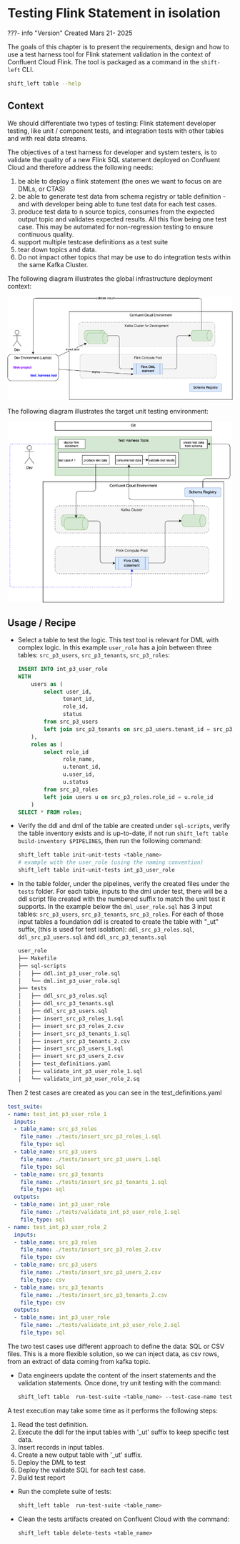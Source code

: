# Testing Flink Statement in isolation

???- info "Version"
    Created Mars 21- 2025 

The goals of this chapter is to present the requirements, design and how to use a test harness tool for Flink statement validation in the context of Confluent Cloud Flink. The tool is packaged as a command in the `shift-left` CLI.

```sh
shift_left table --help
```


## Context


We should differentiate two types of testing: Flink statement developer testing, like unit / component tests, and integration tests with other tables and with real data streams.

The objectives of a test harness for developer and system testers, is to validate the quality of a new Flink SQL statement deployed on Confluent Cloud and therefore address the following needs:

1. be able to deploy a flink statement (the ones we want to focus on are DMLs, or CTAS)
1. be able to generate test data from schema registry or table definition - and with developer being able to tune test data for each test cases.
1. produce test data to n source topics, consumes from the expected output topic and validates expected results. All this flow being one test case. This may be automated for non-regression testing to ensure continuous quality.
1. support multiple testcase definitions as a test suite
1. tear down topics and data.
1. Do not impact other topics that may be use to do integration tests within the same Kafka Cluster.

The following diagram illustrates the global infrastructure deployment context:

![](./images/test_frwk_infra.drawio.png)

The following diagram illustrates the target unit testing environment:

![](./images/test_frwk_design.drawio.png)


## Usage / Recipe

* Select a table to test the logic. This test tool is relevant for DML with complex logic. In this example `user_role` has a join between three tables: `src_p3_users`, `src_p3_tenants`, `src_p3_roles`:
  ```sql
  INSERT INTO int_p3_user_role
  WITH
      users as (
          select user_id,
                tenant_id,
                role_id,
                status
          from src_p3_users 
          left join src_p3_tenants on src_p3_users.tenant_id = src_p3_tenants.id
      ),
      roles as (
          select role_id
                role_name,
                u.tenant_id,
                u.user_id,
                u.status
          from src_p3_roles
          left join users u on src_p3_roles.role_id = u.role_id
      )
  SELECT * FROM roles;
  ```

* Verify the ddl and dml of the table are created under `sql-scripts`, verify the table inventory exists and is up-to-date, if not run `shift_left table build-inventory $PIPELINES`, then run the following command:
  ```sh
  shift_left table init-unit-tests <table_name>
  # example with the user_role (using the naming convention)
  shift_left table init-unit-tests int_p3_user_role
  ```

* In the table folder, under the pipelines, verify the created files under the `tests` folder. For each table, inputs to the dml under test, there will be a ddl script file created with the numbered suffix to match the unit test it supports.  In the example below the `dml_user_role.sql` has 3 input tables: `src_p3_users`, `src_p3_tenants`, `src_p3_roles`. For each of those input tables a foundation ddl is created to create the table with "_ut" suffix, (this is used for test isolation): `ddl_src_p3_roles.sql`, `ddl_src_p3_users.sql` and `ddl_src_p3_tenants.sql`
  ```sh
  user_role
  ├── Makefile
  ├── sql-scripts
  │   ├── ddl.int_p3_user_role.sql
  │   └── dml.int_p3_user_role.sql
  ├── tests
  │   ├── ddl_src_p3_roles.sql
  │   ├── ddl_src_p3_tenants.sql
  │   ├── ddl_src_p3_users.sql
  │   ├── insert_src_p3_roles_1.sql
  │   ├── insert_src_p3_roles_2.csv
  │   ├── insert_src_p3_tenants_1.sql
  │   ├── insert_src_p3_tenants_2.csv
  │   ├── insert_src_p3_users_1.sql
  │   ├── insert_src_p3_users_2.csv
  │   ├── test_definitions.yaml
  │   ├── validate_int_p3_user_role_1.sql
  │   └── validate_int_p3_user_role_2.sq
  ```

Then 2 test cases are created as you can see in the test_definitions.yaml
  ```yaml
  test_suite:
  - name: test_int_p3_user_role_1
    inputs:
    - table_name: src_p3_roles
      file_name: ./tests/insert_src_p3_roles_1.sql
      file_type: sql
    - table_name: src_p3_users
      file_name: ./tests/insert_src_p3_users_1.sql
      file_type: sql
    - table_name: src_p3_tenants
      file_name: ./tests/insert_src_p3_tenants_1.sql
      file_type: sql
    outputs:
    - table_name: int_p3_user_role
      file_name: ./tests/validate_int_p3_user_role_1.sql
      file_type: sql
  - name: test_int_p3_user_role_2
    inputs:
    - table_name: src_p3_roles
      file_name: ./tests/insert_src_p3_roles_2.csv
      file_type: csv
    - table_name: src_p3_users
      file_name: ./tests/insert_src_p3_users_2.csv
      file_type: csv
    - table_name: src_p3_tenants
      file_name: ./tests/insert_src_p3_tenants_2.csv
      file_type: csv
    outputs:
    - table_name: int_p3_user_role
      file_name: ./tests/validate_int_p3_user_role_2.sql
      file_type: sql
  ```

The two test cases use different approach to define the data: SQL or CSV files. This is a more flexible solution, so we can inject data, as csv rows, from an extract of data coming from kafka topic.

* Data engineers update the content of the insert statements and the validation statements. Once done, try unit testing with the command:
  ```sh
  shift_left table  run-test-suite <table_name> --test-case-name test_<table_name>_1 
  ```

A test execution may take some time as it performs the following steps:

1. Read the test definition.
1. Execute the ddl for the input tables with '_ut' suffix to keep specific test data.
1. Insert records in input tables.
1. Create a new output table with '_ut' suffix.
1. Deploy the DML to test
1. Deploy the validate SQL for each test case.
1. Build test report

* Run the complete suite of tests:
  ```sh
  shift_left table  run-test-suite <table_name>
  ```

* Clean the tests artifacts created on Confluent Cloud with the command:
  ```sf
  shift_left table delete-tests <table_name>
  ```




